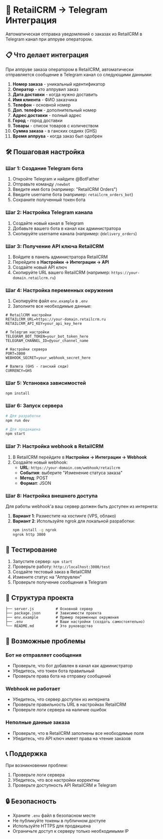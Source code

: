 # 🚀 RetailCRM → Telegram Интеграция

Автоматическая отправка уведомлений о заказах из RetailCRM в Telegram канал при аппруве оператором.

## 📋 Что делает интеграция

При аппруве заказа оператором в RetailCRM, автоматически отправляется сообщение в Telegram канал со следующими данными:

1. **Номер заказа** - уникальный идентификатор
2. **Оператор** - кто аппрувил заказ
3. **Дата доставки** - когда нужно доставить
4. **Имя клиента** - ФИО заказчика
5. **Телефон** - основной номер
6. **Доп. телефон** - дополнительный номер
7. **Адрес доставки** - полный адрес
8. **Город** - город доставки
9. **Товары** - список товаров с количеством
10. **Сумма заказа** - в ганских седиях (GHS)
11. **Время аппрува** - когда заказ был одобрен

## 🛠️ Пошаговая настройка

### Шаг 1: Создание Telegram бота

1. Откройте Telegram и найдите @BotFather
2. Отправьте команду `/newbot`
3. Введите имя бота (например: "RetailCRM Orders")
4. Введите username бота (например: `retailcrm_orders_bot`)
5. Сохраните полученный токен бота

### Шаг 2: Настройка Telegram канала

1. Создайте новый канал в Telegram
2. Добавьте вашего бота в канал как администратора
3. Скопируйте username канала (например: `@delivery_orders`)

### Шаг 3: Получение API ключа RetailCRM

1. Войдите в панель администратора RetailCRM
2. Перейдите в **Настройки → Интеграции → API**
3. Создайте новый API ключ
4. Скопируйте URL вашего RetailCRM (например: `https://your-domain.retailcrm.ru`)

### Шаг 4: Настройка переменных окружения

1. Скопируйте файл `env.example` в `.env`
2. Заполните все необходимые данные:

```env
# RetailCRM настройки
RETAILCRM_URL=https://your-domain.retailcrm.ru
RETAILCRM_API_KEY=your_api_key_here

# Telegram настройки
TELEGRAM_BOT_TOKEN=your_bot_token_here
TELEGRAM_CHANNEL_ID=@your_channel_name

# Настройки сервера
PORT=3000
WEBHOOK_SECRET=your_webhook_secret_here

# Валюта (GHS - ганский седи)
CURRENCY=GHS
```

### Шаг 5: Установка зависимостей

```bash
npm install
```

### Шаг 6: Запуск сервера

```bash
# Для разработки
npm run dev

# Для продакшена
npm start
```

### Шаг 7: Настройка webhook в RetailCRM

1. В RetailCRM перейдите в **Настройки → Интеграции → Webhook**
2. Создайте новый webhook:
   - **URL**: `https://your-domain.com/webhook/retailcrm`
   - **События**: выберите "Изменение статуса заказа"
   - **Метод**: POST
   - **Формат**: JSON

### Шаг 8: Настройка внешнего доступа

Для работы webhook'а ваш сервер должен быть доступен из интернета:

1. **Вариант 1**: Разместите на хостинге (VPS, облако)
2. **Вариант 2**: Используйте ngrok для локальной разработки:
   ```bash
   npm install -g ngrok
   ngrok http 3000
   ```

## 🔧 Тестирование

1. Запустите сервер: `npm start`
2. Проверьте работу: `http://localhost:3000/test`
3. Создайте тестовый заказ в RetailCRM
4. Измените статус на "Аппрувлен"
5. Проверьте получение сообщения в Telegram

## 📁 Структура проекта

```
├── server.js          # Основной сервер
├── package.json       # Зависимости проекта
├── env.example        # Пример переменных окружения
├── .env               # Ваши настройки (создать самостоятельно)
└── README.md          # Это руководство
```

## 🚨 Возможные проблемы

### Бот не отправляет сообщения
- Проверьте, что бот добавлен в канал как администратор
- Убедитесь, что токен бота правильный
- Проверьте права бота на отправку сообщений

### Webhook не работает
- Убедитесь, что сервер доступен из интернета
- Проверьте правильность URL в настройках RetailCRM
- Проверьте логи сервера на наличие ошибок

### Неполные данные заказа
- Проверьте, что в RetailCRM заполнены все необходимые поля
- Убедитесь, что API ключ имеет права на чтение заказов

## 📞 Поддержка

При возникновении проблем:
1. Проверьте логи сервера
2. Убедитесь, что все настройки корректны
3. Проверьте доступность API RetailCRM и Telegram

## 🔒 Безопасность

- Храните `.env` файл в безопасном месте
- Не публикуйте токены в публичном доступе
- Используйте HTTPS для продакшена
- Ограничьте доступ к серверу только необходимыми IP
